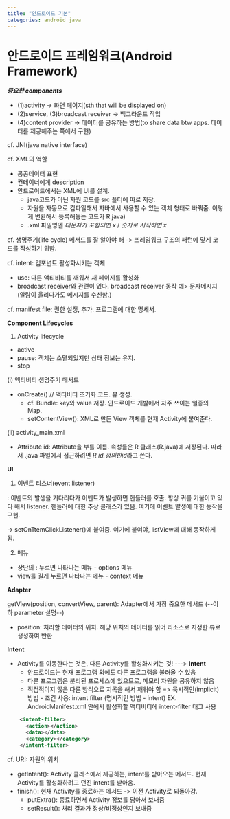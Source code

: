 ```yaml
---
title: "안드로이드 기본"
categories: android java
---
```


안드로이드 프레임워크(Android Framework)
===

***중요한 components***

- (1)activity -> 화면 페이지(sth that will be displayed on)
- (2)service, (3)broadcast receiver -> 백그라운드 작업
- (4)content provider -> 데이터를 공유하는 방법(to share data btw apps. 데이터를 제공해주는 쪽에서 구현)

cf. JNI(java native interface)

cf. XML의 역할
- 공공데이터 표현
- 컨테이너에게 description
- 안드로이드에서는 XML에 UI를 설계.
    - java코드가 아닌 자원 코드를 src 폴더에 따로 저장.
    - 자원을 자동으로 컴파일해서 자바에서 사용할 수 있는 객체 형태로 바꿔줌. 이렇게 변환해서 등록해놓는 코드가 R.java)
    - .xml 파일명엔 *대문자가 포함되면 x* / *숫자로 시작하면 x*

cf. 생명주기(life cycle) 메서드를 잘 알아야 해
-> 프레임워크 구조의 패턴에 맞게 코드를 작성하기 위함.

cf. intent: 컴포넌트 활성화시키는 객체
- use: 다른 액티비티를 깨워서 새 페이지를 활성화
- broadcast receiver와 관련이 있다. broadcast receiver 동작 예> 문자메시지(알람이 울리다가도 메시지를 수신함.)

cf. manifest file: 권한 설정, 추가. 프로그램에 대한 명세서.


**Component Lifecycles**

1. Activity lifecycle
- active
- pause: 객체는 소멸되었지만 상태 정보는 유지.
- stop

(i) 액티비티 생명주기 메서드
- onCreate() // 액티비티 초기화 코드. 뷰 생성.
  - cf. Bundle: key와 value 저장. 안드로이드 개발에서 자주 쓰이는 일종의 Map.
  - setContentView(): XML로 만든 View 객체를 현재 Activity에 붙여준다.
  
(ii) activity_main.xml
- Attribute id: Attribute을 부를 이름. 속성들은 R 클래스(R.java)에 저장된다. 따라서 .java 파일에서 접근하려면 *R.id.정의한id*라고 쓴다.


**UI**

1. 이벤트 리스너(event listener)

: 이벤트의 발생을 기다리다가 이벤트가 발생하면 핸들러를 호출. 항상 귀를 기울이고 있다 해서 listener. 핸들러에 대한 추상 클래스가 있음. 여기에 이벤트 발생에 대한 동작을 구현.

-> setOnTtemClickListener()에 붙여줌. 여기에 붙여야, listView에 대해 동작하게 됨.

2. 메뉴
- 상단의 : 누르면 나타나는 메뉴 - options 메뉴
- view를 길게 누르면 나타나는 메뉴 - context 메뉴


**Adapter**

getView(position, convertView, parent): Adapter에서 가장 중요한 메서드 (--이하 parameter 설명--)
  - position: 처리할 데이터의 위치. 해당 위치의 데이터를 읽어 리소스로 지정한 뷰로 생성하여 반환


**Intent**

- Activity를 이동한다는 것은, 다른 Activity를 활성화시키는 것! ---> **Intent**
  - 안드로이드는 현재 프로그램 외에도 다른 프로그램을 불러올 수 있음
  - 다른 프로그램은 분리된 프로세스에 있으므로, 메모리 자원을 공유하지 않음
  - 직접적이지 않은 다른 방식으로 지목을 해서 깨워야 함
    => 묵시적인(implicit) 방법 - 조건 사용: intent filter (명시적인 방법 - intent)
    EX. AndroidManifest.xml 안에서 활성화할 액티비티에 intent-filter 태그 사용
```xml
    <intent-filter>
      <action></action>
      <data></data>
      <category></category>
    </intent-filter>
```

cf. URI: 자원의 위치

- getIntent(): Activity 클래스에서 제공하는, intent를 받아오는 메서드. 현재 Activity를 활성화하려고 던진 intent를 받아옴.
- finish(): 현재 Activity를 종료하는 메서드 -> 이전 Activity로 되돌아감.
  - putExtra(): 종료하면서 Activity 정보를 담아서 보내줌
  - setResult(): 처리 결과가 정상/비정상인지 보내줌
